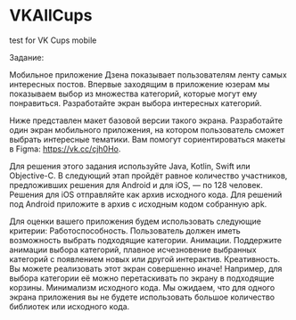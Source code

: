 # VKAllCups
test for VK Cups mobile

Задание: 

Мобильное приложение Дзена показывает пользователям ленту самых интересных постов. Впервые заходящим в приложение юзерам мы показываем выбор из множества категорий, которые могут ему понравиться. Разработайте экран выбора интересных категорий.

Ниже представлен макет базовой версии такого экрана. Разработайте один экран мобильного приложения, на котором пользователь сможет выбрать интересные тематики. Вам помогут сориентироваться макеты в Figma: https://vk.cc/cjh0Ho.

Для решения этого задания используйте Java, Kotlin, Swift или Objective-C. В следующий этап пройдёт равное количество участников, предложивших решения для Android и для iOS, — по 128 человек. Решения для iOS отправляйте как архив исходного кода. Для решений под Android приложите в архив с исходным кодом собранную apk.

Для оценки вашего приложения будем использовать следующие критерии:
Работоспособность. Пользователь должен иметь возможность выбрать подходящие категории.
Анимации. Поддержите анимации выбора категорий, плавное исчезновение выбранных категорий с появлением новых или другой интерактив.
Креативность. Вы можете реализовать этот экран совершенно иначе! Например, для выбора категории её можно перетаскивать по экрану в подходящие корзины.
Минимализм исходного кода. Мы ожидаем, что для одного экрана приложения вы не будете использовать большое количество библиотек или исходного кода.

